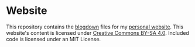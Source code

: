 # Website

This repository contains the [blogdown](https://bookdown.org/yihui/blogdown/) files for my [personal website](https://jamesphare.org). This website's content is licensed under [Creative Commons BY-SA 4.0](https://creativecommons.org/licenses/by-sa/4.0/). Included code is licensed under an MIT License.
